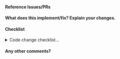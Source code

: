 <!--
Thanks for contributing a Pull Request to ArcticDB! Please ensure you have taken a look at:
 - ArcticDB's Code of Conduct: https://github.com/man-group/ArcticDB/blob/master/CODE_OF_CONDUCT.md
 - ArcticDB's Contribution Licensing: https://github.com/man-group/ArcticDB/blob/master/docs/mkdocs/docs/technical/contributing.md#contribution-licensing
-->

#### Reference Issues/PRs

<!--
Example: Fixes #1234. See also #3456.
Please use keywords (e.g., Fixes) to create link to the issues or pull requests
you resolved, so that they will automatically be closed when your pull request
is merged.

See: https://docs.github.com/en/issues/tracking-your-work-with-issues/linking-a-pull-request-to-an-issue
-->

#### What does this implement/fix? Explain your changes.


#### Checklist

<details>
  <summary>
   Code change checklist...
  </summary>
 
 - [ ] Have you updated the relevant docstrings and documentation?
 - [ ] Is this contribution tested against [all ArcticDB's features](docs/mkdocs/docs/technical/contributing.md)?
 - [ ] Do all exceptions introduced raise appropriate [error messages](https://docs.arcticdb.io/error_messages/)?
 - [ ] Are API changes highlighted in the PR description?
 - [ ] Is the PR labelled as enhancement or bug so it appears in autogenerated release notes?
</details>

#### Any other comments?


